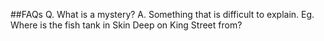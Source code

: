 ##FAQs
Q. What is a mystery?
A. Something that is difficult to explain. Eg. Where is the fish tank in Skin Deep on King Street from?
